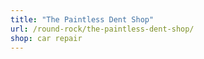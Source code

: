 ```yaml
---
title: "The Paintless Dent Shop"
url: /round-rock/the-paintless-dent-shop/
shop: car repair
---
```

